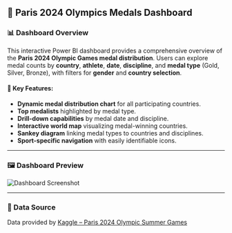 ## 🏅 Paris 2024 Olympics Medals Dashboard


### 📊 Dashboard Overview

This interactive Power BI dashboard provides a comprehensive overview of the **Paris 2024 Olympic Games medal distribution**. Users can explore medal counts by **country**, **athlete**, **date**, **discipline**, and **medal type** (Gold, Silver, Bronze), with filters for **gender** and **country selection**.

#### 🌟 Key Features:

- **Dynamic medal distribution chart** for all participating countries.
- **Top medalists** highlighted by medal type.
- **Drill-down capabilities** by medal date and discipline.
- **Interactive world map** visualizing medal-winning countries.
- **Sankey diagram** linking medal types to countries and disciplines.
- **Sport-specific navigation** with easily identifiable icons.

---

### 🖼️ Dashboard Preview

![Dashboard Screenshot](![image](https://github.com/user-attachments/assets/9cf4fc43-39e7-47fa-999a-a7f2fab56d6c)
)

---

### 📂 Data Source

Data provided by [Kaggle – Paris 2024 Olympic Summer Games](https://www.kaggle.com/datasets/piterfm/paris-2024-olympic-summer-games)



